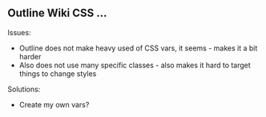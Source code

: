 ## Outline Wiki CSS ... 

Issues: 
- Outline does not make heavy used of CSS vars, it seems - makes it a bit harder
- Also does not use many specific classes - also makes it hard to target things to change styles

Solutions: 
- Create my own vars? 